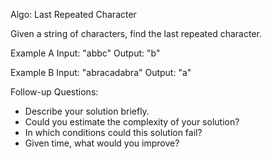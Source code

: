 Algo: Last Repeated Character

Given a string of characters, find the last repeated character.

Example A
Input: "abbc"
Output: "b"

Example B
Input: "abracadabra"
Output: "a"

Follow-up Questions:

- Describe your solution briefly.
- Could you estimate the complexity of your solution?
- In which conditions could this solution fail?
- Given time, what would you improve?
